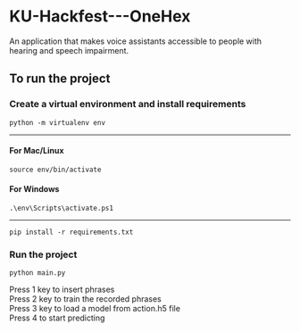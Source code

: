 # KU-Hackfest---OneHex
An application that makes voice assistants accessible to people with hearing and speech impairment. 



## To run the project

### Create a virtual environment and install requirements
```
python -m virtualenv env
```

<hr/>

#### For Mac/Linux
```
source env/bin/activate
```
#### For Windows
```
.\env\Scripts\activate.ps1
```

<hr/>

```
pip install -r requirements.txt
```


### Run the project
``` 
python main.py
```


Press 1 key to insert phrases <br>
Press 2 key to train the recorded phrases <br>
Press 3 key to load a model from action.h5 file <br>
Press 4 to start predicting <br>

